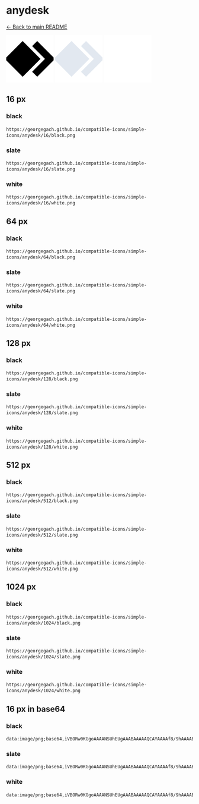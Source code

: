 # anydesk

[← Back to main README](../../README.md)


<img src="./128/black.png" width="128" alt="anydesk black icon" />
<img src="./128/slate.png" width="128" alt="anydesk slate icon" />
<img src="./128/white.png" width="128" alt="anydesk white icon" />

## 16 px

### black
```
https://georgegach.github.io/compatible-icons/simple-icons/anydesk/16/black.png
```

### slate
```
https://georgegach.github.io/compatible-icons/simple-icons/anydesk/16/slate.png
```

### white
```
https://georgegach.github.io/compatible-icons/simple-icons/anydesk/16/white.png
```

## 64 px

### black
```
https://georgegach.github.io/compatible-icons/simple-icons/anydesk/64/black.png
```

### slate
```
https://georgegach.github.io/compatible-icons/simple-icons/anydesk/64/slate.png
```

### white
```
https://georgegach.github.io/compatible-icons/simple-icons/anydesk/64/white.png
```

## 128 px

### black
```
https://georgegach.github.io/compatible-icons/simple-icons/anydesk/128/black.png
```

### slate
```
https://georgegach.github.io/compatible-icons/simple-icons/anydesk/128/slate.png
```

### white
```
https://georgegach.github.io/compatible-icons/simple-icons/anydesk/128/white.png
```

## 512 px

### black
```
https://georgegach.github.io/compatible-icons/simple-icons/anydesk/512/black.png
```

### slate
```
https://georgegach.github.io/compatible-icons/simple-icons/anydesk/512/slate.png
```

### white
```
https://georgegach.github.io/compatible-icons/simple-icons/anydesk/512/white.png
```

## 1024 px

### black
```
https://georgegach.github.io/compatible-icons/simple-icons/anydesk/1024/black.png
```

### slate
```
https://georgegach.github.io/compatible-icons/simple-icons/anydesk/1024/slate.png
```

### white
```
https://georgegach.github.io/compatible-icons/simple-icons/anydesk/1024/white.png
```

## 16 px in base64

### black
```
data:image/png;base64,iVBORw0KGgoAAAANSUhEUgAAABAAAAAQCAYAAAAf8/9hAAAABmJLR0QA/wD/AP+gvaeTAAAAnElEQVQ4jc3SMQoCMRBG4U8v4AHcwlIRT6fiOcVy2WIFLdQzqE0CYdlkU4kD0wx5L8zP8I/V4IJNMluHWVMDt/igD5IFbmHWliQNuvAw9hU7HPEMsw6rGjh2HySHnKQEDyV7vIaSdgJO19nihEeUzPHOhZKpWWiRTZMv/R5ziCu0WKY55CT9FFySVMNjkvSQ7jVwKhk75XMN/Pv6AjilXmW3/RP1AAAAAElFTkSuQmCC
```

### slate
```
data:image/png;base64,iVBORw0KGgoAAAANSUhEUgAAABAAAAAQCAYAAAAf8/9hAAAABmJLR0QA/wD/AP+gvaeTAAABKElEQVQ4jc2SwUoCURSGv3NnirahLaxJKlzUWxhCJfk2BdVb9DqtxEcIoRaJyThNCkpD7XTmnhZp6qDjsv7l5Xzn/ufnh3+nIBh6fj9qdsKvk+lbGH4e+72oGQRDLz0vadi6Th0ogfrWuhfJ1jjcGDtPqO4CLRMnp56XC6aMScGNHxhAikbih80RRUHuRRgAJes6jdf3j4MFB3Pw0RKLPthaIubcgRtV8kA7Ua0cFrY7kgWnl6jImarcCeSmS8TvRS8z21nSrqpbNWgN0StFd4C2wWLXwwt2RLHT8K0xNqkArezPtSvopZqkarHXIHmgJW5cng+xvuyU+RBFuZ3c3xI3Lu/n82+/PVi2ZB08mZlpZZFGzjNoIQ0v1coq96PH7mCwl5nVn+gbw+SyosNcd5IAAAAASUVORK5CYII=
```

### white
```
data:image/png;base64,iVBORw0KGgoAAAANSUhEUgAAABAAAAAQCAYAAAAf8/9hAAAABmJLR0QA/wD/AP+gvaeTAAAAn0lEQVQ4jc2SQQrCMBRERy/QA9iFS4t4OhXPKS5DFy3oQj1Dnwt/oA2JSVd2IJuBN+H/P9LiBNTADWhG3s68ugR2fNUBDVABd/NcMsTglql64ACcgZd5LbAtgb06CzlFQzJwGHIE3pOQ0cw59cAeuABPH7KWNMw81MqeJA3h5n/97vfgR3DAJna+1PxxONGBeXBBkR5ZOAiJVfmahf+iD3q/6OidBlzZAAAAAElFTkSuQmCC
```

